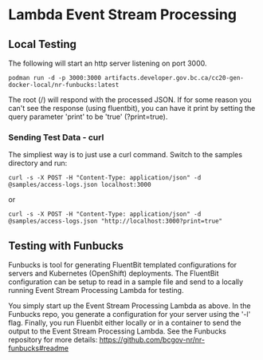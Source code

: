 # Lambda Event Stream Processing

## Local Testing

The following will start an http server listening on port 3000.

```
podman run -d -p 3000:3000 artifacts.developer.gov.bc.ca/cc20-gen-docker-local/nr-funbucks:latest
```

The root (/) will respond with the processed JSON. If for some reason you can't see the response (using fluentbit), you can have it print by setting the query parameter 'print' to be 'true' (?print=true).

### Sending Test Data - curl

The simpliest way is to just use a curl command. Switch to the samples directory and run:

```
curl -s -X POST -H "Content-Type: application/json" -d @samples/access-logs.json localhost:3000
```
or
```
curl -s -X POST -H "Content-Type: application/json" -d @samples/access-logs.json "http://localhost:3000?print=true"
```

## Testing with Funbucks

Funbucks is tool for generating FluentBit templated configurations for servers and Kubernetes (OpenShift) deployments. The FluentBit configuration can be setup to read in a sample file and send to a locally running Event Stream Processing Lambda for testing.

You simply start up the Event Stream Processing Lambda as above. In the Funbucks repo, you generate a configuration for your server using the '-l' flag. Finally, you run Fluenbit either locally or in a container to send the output to the Event Stream Processing Lambda. See the Funbucks repository for more details: https://github.com/bcgov-nr/nr-funbucks#readme
